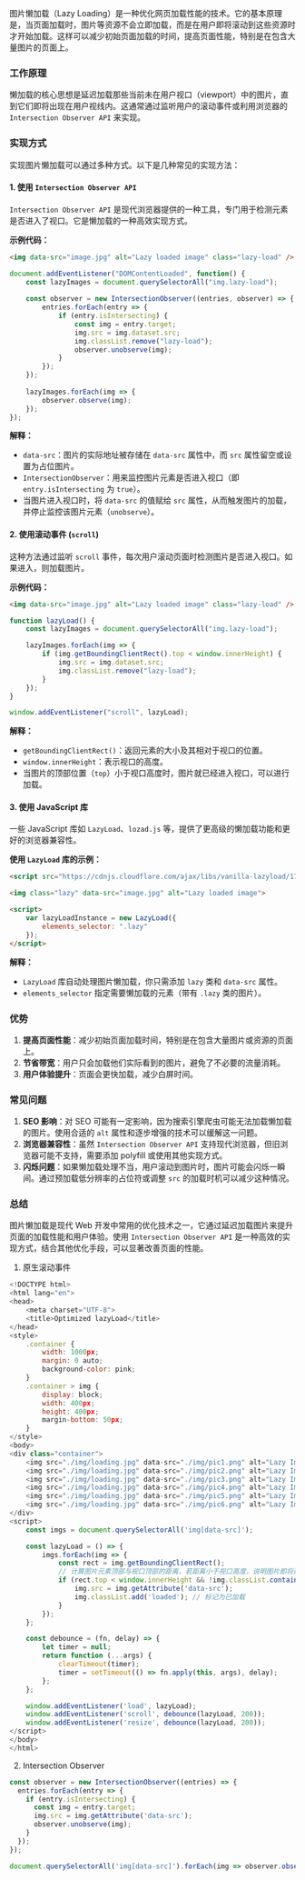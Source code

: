 图片懒加载（Lazy Loading）是一种优化网页加载性能的技术。它的基本原理是，当页面加载时，图片等资源不会立即加载，而是在用户即将滚动到这些资源时才开始加载。这样可以减少初始页面加载的时间，提高页面性能，特别是在包含大量图片的页面上。

### 工作原理
懒加载的核心思想是延迟加载那些当前未在用户视口（viewport）中的图片，直到它们即将出现在用户视线内。这通常通过监听用户的滚动事件或利用浏览器的 `Intersection Observer API` 来实现。

### 实现方式
实现图片懒加载可以通过多种方式。以下是几种常见的实现方法：

#### 1. 使用 `Intersection Observer API`
`Intersection Observer API` 是现代浏览器提供的一种工具，专门用于检测元素是否进入了视口。它是懒加载的一种高效实现方式。

**示例代码：**
```html
<img data-src="image.jpg" alt="Lazy loaded image" class="lazy-load" />
```

```javascript
document.addEventListener("DOMContentLoaded", function() {
    const lazyImages = document.querySelectorAll("img.lazy-load");
    
    const observer = new IntersectionObserver((entries, observer) => {
        entries.forEach(entry => {
            if (entry.isIntersecting) {
                const img = entry.target;
                img.src = img.dataset.src;
                img.classList.remove("lazy-load");
                observer.unobserve(img);
            }
        });
    });
    
    lazyImages.forEach(img => {
        observer.observe(img);
    });
});
```

**解释：**
- `data-src`：图片的实际地址被存储在 `data-src` 属性中，而 `src` 属性留空或设置为占位图片。
- `IntersectionObserver`：用来监控图片元素是否进入视口（即 `entry.isIntersecting` 为 `true`）。
- 当图片进入视口时，将 `data-src` 的值赋给 `src` 属性，从而触发图片的加载，并停止监控该图片元素（`unobserve`）。

#### 2. 使用滚动事件 (`scroll`)
这种方法通过监听 `scroll` 事件，每次用户滚动页面时检测图片是否进入视口。如果进入，则加载图片。

**示例代码：**
```html
<img data-src="image.jpg" alt="Lazy loaded image" class="lazy-load" />
```

```javascript
function lazyLoad() {
    const lazyImages = document.querySelectorAll("img.lazy-load");

    lazyImages.forEach(img => {
        if (img.getBoundingClientRect().top < window.innerHeight) {
            img.src = img.dataset.src;
            img.classList.remove("lazy-load");
        }
    });
}

window.addEventListener("scroll", lazyLoad);
```

**解释：**
- `getBoundingClientRect()`：返回元素的大小及其相对于视口的位置。
- `window.innerHeight`：表示视口的高度。
- 当图片的顶部位置（`top`）小于视口高度时，图片就已经进入视口，可以进行加载。

#### 3. 使用 JavaScript 库
一些 JavaScript 库如 `LazyLoad`、`lozad.js` 等，提供了更高级的懒加载功能和更好的浏览器兼容性。

**使用 `LazyLoad` 库的示例：**
```html
<script src="https://cdnjs.cloudflare.com/ajax/libs/vanilla-lazyload/17.1.3/lazyload.min.js"></script>

<img class="lazy" data-src="image.jpg" alt="Lazy loaded image">

<script>
    var lazyLoadInstance = new LazyLoad({
        elements_selector: ".lazy"
    });
</script>
```

**解释：**
- `LazyLoad` 库自动处理图片懒加载，你只需添加 `lazy` 类和 `data-src` 属性。
- `elements_selector` 指定需要懒加载的元素（带有 `.lazy` 类的图片）。

### 优势
1. **提高页面性能**：减少初始页面加载时间，特别是在包含大量图片或资源的页面上。
2. **节省带宽**：用户只会加载他们实际看到的图片，避免了不必要的流量消耗。
3. **用户体验提升**：页面会更快加载，减少白屏时间。

### 常见问题
1. **SEO 影响**：对 SEO 可能有一定影响，因为搜索引擎爬虫可能无法加载懒加载的图片。使用合适的 `alt` 属性和逐步增强的技术可以缓解这一问题。
2. **浏览器兼容性**：虽然 `Intersection Observer API` 支持现代浏览器，但旧浏览器可能不支持，需要添加 polyfill 或使用其他实现方式。
3. **闪烁问题**：如果懒加载处理不当，用户滚动到图片时，图片可能会闪烁一瞬间。通过预加载低分辨率的占位符或调整 `src` 的加载时机可以减少这种情况。

### 总结
图片懒加载是现代 Web 开发中常用的优化技术之一，它通过延迟加载图片来提升页面的加载性能和用户体验。使用 `Intersection Observer API` 是一种高效的实现方式，结合其他优化手段，可以显著改善页面的性能。


1. 原生滚动事件

```JavaScript
<!DOCTYPE html>
<html lang="en">
<head>
    <meta charset="UTF-8">
    <title>Optimized lazyLoad</title>
</head>
<style>
    .container {
        width: 1000px;
        margin: 0 auto;
        background-color: pink;
    }
    .container > img {
        display: block;
        width: 400px;
        height: 400px;
        margin-bottom: 50px;
    }
</style>
<body>
<div class="container">
    <img src="./img/loading.jpg" data-src="./img/pic1.png" alt="Lazy Image">
    <img src="./img/loading.jpg" data-src="./img/pic2.png" alt="Lazy Image">
    <img src="./img/loading.jpg" data-src="./img/pic3.png" alt="Lazy Image">
    <img src="./img/loading.jpg" data-src="./img/pic4.png" alt="Lazy Image">
    <img src="./img/loading.jpg" data-src="./img/pic5.png" alt="Lazy Image">
    <img src="./img/loading.jpg" data-src="./img/pic6.png" alt="Lazy Image">
</div>
<script>
    const imgs = document.querySelectorAll('img[data-src]');

    const lazyLoad = () => {
        imgs.forEach(img => {
            const rect = img.getBoundingClientRect();
            // 计算图片元素顶部与视口顶部的距离，若距离小于视口高度，说明图片即将进入视口
            if (rect.top < window.innerHeight && !img.classList.contains('loaded')) {
                img.src = img.getAttribute('data-src');
                img.classList.add('loaded'); // 标记为已加载
            }
        });
    };

    const debounce = (fn, delay) => {
        let timer = null;
        return function (...args) {
            clearTimeout(timer);
            timer = setTimeout(() => fn.apply(this, args), delay);
        };
    };

    window.addEventListener('load', lazyLoad);
    window.addEventListener('scroll', debounce(lazyLoad, 200));
    window.addEventListener('resize', debounce(lazyLoad, 200));
</script>
</body>
</html>
```

2. Intersection Observer 

```JavaScript
const observer = new IntersectionObserver((entries) => {
  entries.forEach(entry => {
    if (entry.isIntersecting) {
      const img = entry.target;
      img.src = img.getAttribute('data-src');
      observer.unobserve(img);
    }
  });
});

document.querySelectorAll('img[data-src]').forEach(img => observer.observe(img));
```

